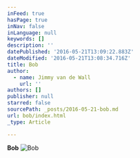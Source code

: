 ```yaml
---
inFeed: true
hasPage: true
inNav: false
inLanguage: null
keywords: []
description: ''
datePublished: '2016-05-21T13:09:22.883Z'
dateModified: '2016-05-21T13:08:34.716Z'
title: Bob
author:
  - name: Jimmy van de Wall
    url: ''
authors: []
publisher: null
starred: false
sourcePath: _posts/2016-05-21-bob.md
url: bob/index.html
_type: Article

---
```

**Bob**
![Bob](https://the-grid-user-content.s3-us-west-2.amazonaws.com/4f145e3a-be03-41e9-908f-ed1cae33f471.jpg)